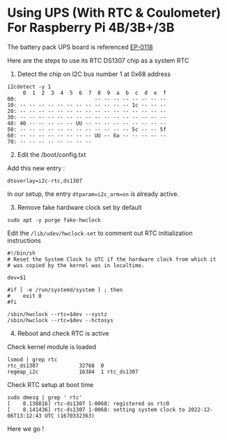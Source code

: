 # Using UPS (With RTC & Coulometer) For Raspberry Pi 4B/3B+/3B

The battery pack UPS board is referenced [EP-0118](https://wiki.52pi.com/index.php?title=EP-0118)

Here are the steps to use its RTC DS1307 chip as a system RTC

1. Detect the chip on I2C bus number 1 at 0x68 address

```
i2cdetect -y 1
     0  1  2  3  4  5  6  7  8  9  a  b  c  d  e  f
00:                         -- -- -- -- -- -- -- --
10: -- -- -- -- -- -- -- -- -- -- -- -- 1c -- -- --
20: -- -- -- -- -- -- -- -- -- -- -- -- -- -- -- --
30: -- -- -- -- -- -- -- -- -- -- -- -- -- -- -- --
40: 40 -- -- -- -- -- UU -- -- -- -- -- -- -- -- --
50: -- -- -- -- -- -- -- -- -- -- -- -- 5c -- -- 5f
60: -- -- -- -- -- -- -- -- UU -- 6a -- -- -- -- --
70: -- -- -- -- -- -- -- --
```

2. Edit the /boot/config.txt

  Add this new entry :

```
dtoverlay=i2c-rtc,ds1307
```

  In our setup, the entry `dtparam=i2c_arm=on` is already active.

3. Remove fake hardware clock set by default

```
sudo apt -y purge fake-hwclock
```

  Edit the `/lib/udev/hwclock-set` to comment out RTC initialization instructions

```
#!/bin/sh
# Reset the System Clock to UTC if the hardware clock from which it
# was copied by the kernel was in localtime.

dev=$1

#if [ -e /run/systemd/system ] ; then
#    exit 0
#fi

/sbin/hwclock --rtc=$dev --systz
/sbin/hwclock --rtc=$dev --hctosys
```

4. Reboot and check RTC is active

  Check kernel module is loaded

```
lsmod | grep rtc
rtc_ds1307             32768  0
regmap_i2c             16384  1 rtc_ds1307
```

  Check RTC setup at boot time

```
sudo dmesg | grep ' rtc'
[    8.138816] rtc-ds1307 1-0068: registered as rtc0
[    8.141436] rtc-ds1307 1-0068: setting system clock to 2022-12-06T13:12:43 UTC (1670332363)
```

Here we go !
